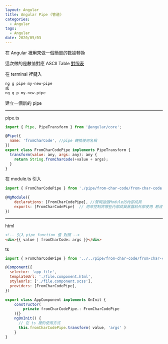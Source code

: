 ```yaml
---
layout: Angular
title: Angular Pipe (管道)
categories:
  - Angular
tags:
  - Angular
date: 2020/05/03
---
```


在 Angular 裡用來做一個簡單的數據轉換

這次做的是數值對應 ASCII Table
[對照表](https://www.cs.cmu.edu/~pattis/15-1XX/common/handouts/ascii.html)

在 terminal 裡鍵入

```bash
ng g pipe my-new-pipe
或
ng g p my-new-pipe
```

建立一個新的 pipe

---

pipe.ts

```js
import { Pipe, PipeTransform } from '@angular/core';

@Pipe({
  name: 'fromCharCode', //pipe 轉換使用名稱
})
export class FromCharCodePipe implements PipeTransform {
  transform(value: any, args: any): any {
    return String.fromCharCode(+value + args);
  }
}
```

在 module.ts 引入

```js
import { FromCharCodePipe } from './pipe/from-char-code/from-char-code.pipe';

@NgModule({
    declarations: [FromCharCodePipe], //聲明這個Module的內部成員
    exports: [FromCharCodePipe]  // 用來控制將哪些內部成員暴露給外部使用 若沒 exports, 在 template 上使用會出錯
})
```

---

html

```html
<!-- 引入 pipe function 值 對照 -->
<div>{{ value | fromCharCode: args }}</div>
```

ts

```js
import { FromCharCodePipe } from '../../pipe/from-char-code/from-char-code.pipe';

@Component({
  selector: 'app-file',
  templateUrl: './file.component.html',
  styleUrls: ['./file.component.scss'],
  providers: [FromCharCodePipe],
})

export class AppComponent implements OnInit {
    constructor(
        private fromCharCodePipe.: FromCharCodePipe
    ){}
    ngOnInit() {
      // 在 ts 裡的使用方式
      this.fromCharCodePipe.transform( value, 'args' )
    }
}
```
